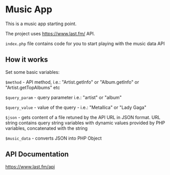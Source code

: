 # Music App

This is a music app starting point.

The project uses https://www.last.fm/ API.

`index.php` file contains code for you to start playing with the music data API

## How it works

Set some basic variables:

`$method` - API method, i.e.: "Artist.getInfo" or "Album.getInfo" or "Artist.getTopAlbums" etc

`$query_param` - query parameter i.e.: "artist" or "album"

`$query_value` - value of the query - i.e.: "Metallica" or "Lady Gaga"

`$json` - gets content of a file retuned by the API URL in JSON format. URL string contains query string variables with dynamic values provided by PHP variables, concatenated with the string

`$music_data` - converts JSON into PHP Object

## API Documentation

https://www.last.fm/api
